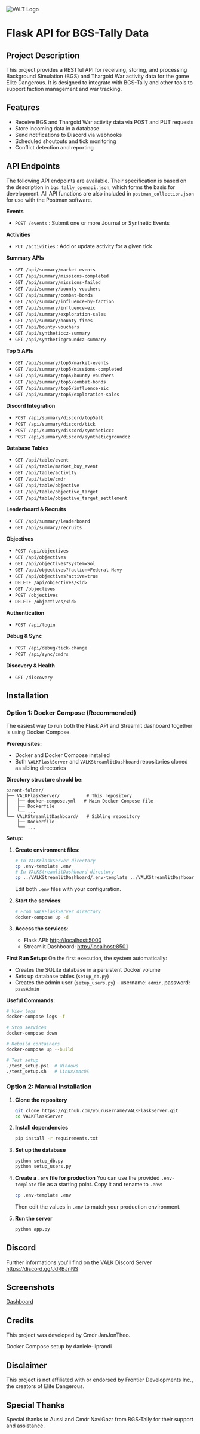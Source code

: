 ![VALT Logo](static/VALT_logo.jpg)

# Flask API for BGS-Tally Data

## Project Description

This project provides a RESTful API for receiving, storing, and processing Background Simulation (BGS) and Thargoid War activity data for the game Elite Dangerous. It is designed to integrate with BGS-Tally and other tools to support faction management and war tracking.

## Features

- Receive BGS and Thargoid War activity data via POST and PUT requests
- Store incoming data in a database
- Send notifications to Discord via webhooks
- Scheduled shoutouts and tick monitoring
- Conflict detection and reporting

## API Endpoints

The following API endpoints are available. Their specification is based on the description in `bgs_tally_openapi.json`, which forms the basis for development. All API functions are also included in `postman_collection.json` for use with the Postman software.

**Events**

- `POST /events` : Submit one or more Journal or Synthetic Events

**Activities**

- `PUT /activities` : Add or update activity for a given tick

**Summary APIs**

- `GET /api/summary/market-events`
- `GET /api/summary/missions-completed`
- `GET /api/summary/missions-failed`
- `GET /api/summary/bounty-vouchers`
- `GET /api/summary/combat-bonds`
- `GET /api/summary/influence-by-faction`
- `GET /api/summary/influence-eic`
- `GET /api/summary/exploration-sales`
- `GET /api/summary/bounty-fines`
- `GET /api/bounty-vouchers`
- `GET /api/syntheticcz-summary`
- `GET /api/syntheticgroundcz-summary`

**Top 5 APIs**

- `GET /api/summary/top5/market-events`
- `GET /api/summary/top5/missions-completed`
- `GET /api/summary/top5/bounty-vouchers`
- `GET /api/summary/top5/combat-bonds`
- `GET /api/summary/top5/influence-eic`
- `GET /api/summary/top5/exploration-sales`

**Discord Integration**

- `POST /api/summary/discord/top5all`
- `POST /api/summary/discord/tick`
- `POST /api/summary/discord/syntheticcz`
- `POST /api/summary/discord/syntheticgroundcz`

**Database Tables**

- `GET /api/table/event`
- `GET /api/table/market_buy_event`
- `GET /api/table/activity`
- `GET /api/table/cmdr`
- `GET /api/table/objective`
- `GET /api/table/objective_target`
- `GET /api/table/objective_target_settlement`

**Leaderboard & Recruits**

- `GET /api/summary/leaderboard`
- `GET /api/summary/recruits`

**Objectives**

- `POST /api/objectives`
- `GET /api/objectives`
- `GET /api/objectives?system=Sol`
- `GET /api/objectives?faction=Federal Navy`
- `GET /api/objectives?active=true`
- `DELETE /api/objectives/<id>`
- `GET /objectives`
- `POST /objectives`
- `DELETE /objectives/<id>`

**Authentication**

- `POST /api/login`

**Debug & Sync**

- `POST /api/debug/tick-change`
- `POST /api/sync/cmdrs`

**Discovery & Health**

- `GET /discovery`

## Installation

### Option 1: Docker Compose (Recommended)

The easiest way to run both the Flask API and Streamlit dashboard together is using Docker Compose.

**Prerequisites:**

- Docker and Docker Compose installed
- Both `VALKFlaskServer` and `VALKStreamlitDashboard` repositories cloned as sibling directories

**Directory structure should be:**

```
parent-folder/
├── VALKFlaskServer/          # This repository
│   ├── docker-compose.yml   # Main Docker Compose file
│   ├── Dockerfile
│   └── ...
└── VALKStreamlitDashboard/   # Sibling repository
    ├── Dockerfile
    └── ...
```

**Setup:**

1. **Create environment files**:

   ```bash
   # In VALKFlaskServer directory
   cp .env-template .env
   # In VALKStreamlitDashboard directory
   cp ../VALKStreamlitDashboard/.env-template ../VALKStreamlitDashboard/.env
   ```

   Edit both `.env` files with your configuration.

2. **Start the services**:

   ```bash
   # From VALKFlaskServer directory
   docker-compose up -d
   ```

3. **Access the services**:
   - Flask API: <http://localhost:5000>
   - Streamlit Dashboard: <http://localhost:8501>

**First Run Setup:**
On the first execution, the system automatically:

- Creates the SQLite database in a persistent Docker volume
- Sets up database tables (`setup_db.py`)
- Creates the admin user (`setup_users.py`) - username: `admin`, password: `passAdmin`

**Useful Commands:**

```bash
# View logs
docker-compose logs -f

# Stop services
docker-compose down

# Rebuild containers
docker-compose up --build

# Test setup
./test_setup.ps1  # Windows
./test_setup.sh   # Linux/macOS
```

### Option 2: Manual Installation

1. **Clone the repository**

   ```bash
   git clone https://github.com/yourusername/VALKFlaskServer.git
   cd VALKFlaskServer
   ```

2. **Install dependencies**

   ```bash
   pip install -r requirements.txt
   ```

3. **Set up the database**

   ```bash
   python setup_db.py
   python setup_users.py
   ```

4. **Create a `.env` file for production**
   You can use the provided `.env-template` file as a starting point. Copy it and rename to `.env`:

   ```bash
   cp .env-template .env
   ```

   Then edit the values in `.env` to match your production environment.

5. **Run the server**

   ```bash
   python app.py
   ```

## Discord

Further informations you'll find on the VALK Discord Server https://discord.gg/JdRBJnNS

## Screenshots

[Dashboard](screenshots/Dashboard.MD)

## Credits

This project was developed by Cmdr JanJonTheo.

Docker Compose setup by daniele-liprandi

## Disclaimer

This project is not affiliated with or endorsed by Frontier Developments Inc., the creators of Elite Dangerous.

## Special Thanks

Special thanks to Aussi and Cmdr NavlGazr from BGS-Tally for their support and assistance.
